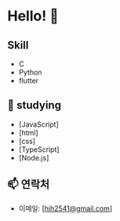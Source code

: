 # Hello! 👋

## Skill
- C
- Python
- flutter


## 🌱 studying
- [JavaScript]
- [html]
- [css]
- [TypeScript]
- [Node.js]



## 📫 연락처
- 이메일: [hjh2541@gmail.com]



<!--
**wngjs2541/wngjs2541** is a ✨ _special_ ✨ repository because its `README.md` (this file) appears on your GitHub profile.

Here are some ideas to get you started:

- 🔭 I’m currently working on ...
- 🌱 I’m currently learning ...
- 👯 I’m looking to collaborate on ...
- 🤔 I’m looking for help with ...
- 💬 Ask me about ...
- 📫 How to reach me: ...
- 😄 Pronouns: ...
- ⚡ Fun fact: ...
-->
